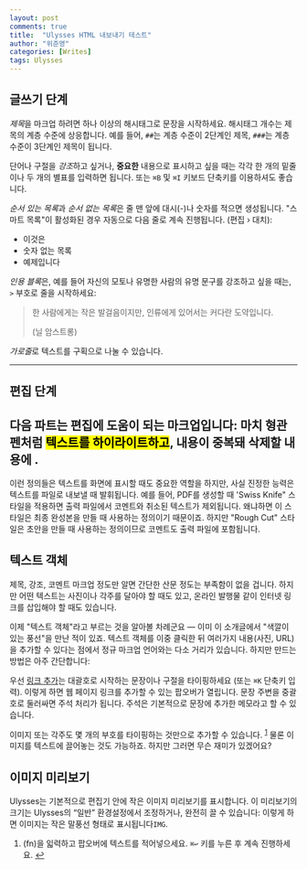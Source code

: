 ```yaml
---
layout: post
comments: true
title:  "Ulysses HTML 내보내기 테스트"
author: "위준영"
categories: [Writes]
tags: Ulysses
---
```


<html>
	<head>
		<meta name="viewport" content="width=device-width, initial-scale=1.0">
		<meta charset="utf-8" />
		<link rel="stylesheet" type="text/css" href="css/style.css" />
		<title>글쓰기 단계</title>
	</head>
<body>
<h2>글쓰기 단계</h2>

<p><em>제목</em>을 마크업 하려면 하나 이상의 해시태그로 문장을 시작하세요. 해시태그 개수는 제목의 계층 수준에 상응합니다. 예를 들어, <code>##</code>는 계층 수준이 2단계인 제목, <code>###</code>는 계층 수준이 3단계인 제목이 됩니다.</p>

<p>단어나 구절을 <em>강조</em>하고 싶거나, <strong>중요한</strong> 내용으로 표시하고 싶을 때는 각각 한 개의 밑줄이나 두 개의 별표를 입력하면 됩니다. 또는 <code>⌘B</code> 및 <code>⌘I</code> 키보드 단축키를 이용하셔도 좋습니다.</p>

<p><em>순서 있는 목록</em>과 <em>순서 없는 목록</em>은 줄 맨 앞에 대시(-)나 숫자를 적으면 생성됩니다. &quot;스마트 목록&quot;이 활성화된 경우 자동으로 다음 줄로 계속 진행됩니다. (편집 › 대치):</p>

<ul>
	<li>이것은</li>
	<li>숫자 없는 목록</li>
	<li>예제입니다</li>
</ul>

<p><em>인용 블록</em>은, 예를 들어 자신의 모토나 유명한 사람의 유명 문구를 강조하고 싶을 때는, <code>&gt;</code> 부호로 줄을 시작하세요:</p>

<blockquote>
<p>한 사람에게는 작은 발걸음이지만, 인류에게 있어서는 커다란 도약입니다.</p>

<p>(닐 암스트롱)</p>
</blockquote>

<p><em>가로줄</em>로 텍스트를 구획으로 나눌 수 있습니다.</p>

<hr />

<h2>편집 단계</h2>

<h2>다음 파트는 편집에 도움이 되는 마크업입니다: 마치 형관펜처럼 <mark>텍스트를 하이라이트하고</mark>, 내용이 중복돼 삭제할 내용에 . </h2>

<p>이런 정의들은 텍스트를 화면에 표시할 때도 중요한 역할을 하지만, 사실 진정한 능력은 텍스트를 파일로 내보낼 때 발휘됩니다. 예를 들어, PDF를 생성할 때 &#39;Swiss Knife&quot; 스타일을 적용하면 출력 파일에서 코멘트와 취소된 텍스트가 제외됩니다. 왜냐하면 이 스타일은 최종 완성본을 만들 때 사용하는 정의이기 때문이죠. 하지만 &quot;Rough Cut&quot; 스타일은 초안을 만들 때 사용하는 정의이므로 코멘트도 출력 파일에 포함됩니다. </p>

<h2>텍스트 객체</h2>

<p>제목, 강조, 코멘트 마크업 정도만 알면 간단한 산문 정도는 부족함이 없을 겁니다. 하지만 어떤 텍스트는 사진이나 각주를 달아야 할 때도 있고, 온라인 발행물 같이 인터넷 링크를 삽입해야 할 때도 있습니다.</p>

<p>이제 &quot;텍스트 객체&quot;라고 부르는 것을 알아볼 차례군요 — 이미 이 소개글에서 &quot;색깔이 있는 풍선&quot;을 만난 적이 있죠. 텍스트 객체를 이중 클릭한 뒤 여러가지 내용(사진, URL)을 추가할 수 있다는 점에서 정규 마크업 언어와는 다소 거리가 있습니다. 하지만 만드는 방법은 아주 간단합니다:</p>

<p>우선 <a href="http://ulyssesapp.com">링크 추가</a>는 대괄호로 시작하는 문장이나 구절을 타이핑하세요 (또는 <code>⌘K</code> 단축키 입력). 이렇게 하면 웹 페이지 링크를 추가할 수 있는 팝오버가 열립니다. 문장 주변을 중괄호로 둘러싸면 주석 처리가 됩니다. 주석은 기본적으로 문장에 추가한 메모라고 할 수 있습니다. </p>

<p>이미지 또는 각주도 몇 개의 부호를 타이핑하는 것만으로 추가할 수 있습니다. <sup><a id="ffn1" href="#fn1" class="footnote">1</a></sup> 물론 이미지를 텍스트에 끌어놓는 것도 가능하죠. 하지만 그러면 무슨 재미가 있겠어요?</p>

<h2>이미지 미리보기</h2>

<p>Ulysses는 기본적으로 편집기 안에 작은 이미지 미리보기를 표시합니다. 이 미리보기의 크기는 Ulysses의 “일반” 환경설정에서 조정하거나, 완전히 끌 수 있습니다: 이렇게 하면 이미지는 작은 말풍선 형태로 표시됩니다<code>IMG</code>.</p>

<ol id="footnotes">
	<li id="fn1">(fn)을 읿력하고 팝오버에 텍스트를 적어넣으세요. <code>⌘↩︎</code> 키를 누른 후 계속 진행하세요. <a href="#ffn1">&#x21A9;&#xFE0E;</a></li>
</ol></body>
</html>

